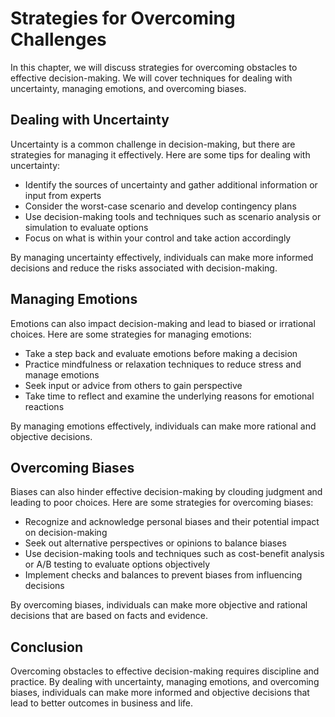 Strategies for Overcoming Challenges
==================================================================================================

In this chapter, we will discuss strategies for overcoming obstacles to effective decision-making. We will cover techniques for dealing with uncertainty, managing emotions, and overcoming biases.

Dealing with Uncertainty
------------------------

Uncertainty is a common challenge in decision-making, but there are strategies for managing it effectively. Here are some tips for dealing with uncertainty:

* Identify the sources of uncertainty and gather additional information or input from experts
* Consider the worst-case scenario and develop contingency plans
* Use decision-making tools and techniques such as scenario analysis or simulation to evaluate options
* Focus on what is within your control and take action accordingly

By managing uncertainty effectively, individuals can make more informed decisions and reduce the risks associated with decision-making.

Managing Emotions
-----------------

Emotions can also impact decision-making and lead to biased or irrational choices. Here are some strategies for managing emotions:

* Take a step back and evaluate emotions before making a decision
* Practice mindfulness or relaxation techniques to reduce stress and manage emotions
* Seek input or advice from others to gain perspective
* Take time to reflect and examine the underlying reasons for emotional reactions

By managing emotions effectively, individuals can make more rational and objective decisions.

Overcoming Biases
-----------------

Biases can also hinder effective decision-making by clouding judgment and leading to poor choices. Here are some strategies for overcoming biases:

* Recognize and acknowledge personal biases and their potential impact on decision-making
* Seek out alternative perspectives or opinions to balance biases
* Use decision-making tools and techniques such as cost-benefit analysis or A/B testing to evaluate options objectively
* Implement checks and balances to prevent biases from influencing decisions

By overcoming biases, individuals can make more objective and rational decisions that are based on facts and evidence.

Conclusion
----------

Overcoming obstacles to effective decision-making requires discipline and practice. By dealing with uncertainty, managing emotions, and overcoming biases, individuals can make more informed and objective decisions that lead to better outcomes in business and life.
